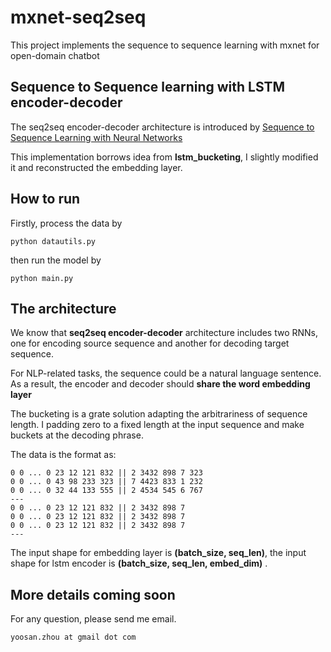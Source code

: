 # mxnet-seq2seq

This project implements the sequence to sequence learning with mxnet for open-domain chatbot

## Sequence to Sequence learning with LSTM encoder-decoder

The seq2seq encoder-decoder architecture is introduced by [Sequence to Sequence Learning with Neural Networks](http://arxiv.org/abs/1409.3215)
 
This implementation borrows idea from **lstm_bucketing**, I slightly modified it and reconstructed the embedding layer.

## How to run

Firstly, process the data by
```
python datautils.py
```
then run the model by
```
python main.py
```

## The architecture

We know that **seq2seq encoder-decoder** architecture includes two RNNs, one for encoding source sequence and another for decoding target sequence.

For NLP-related tasks, the sequence could be a natural language sentence. As a result, the encoder and decoder should **share the word embedding layer**

The bucketing is a grate solution adapting the arbitrariness of sequence length. I padding zero to a fixed length at the input sequence and make buckets at the decoding phrase. 

The data is the format as:

```
0 0 ... 0 23 12 121 832 || 2 3432 898 7 323
0 0 ... 0 43 98 233 323 || 7 4423 833 1 232
0 0 ... 0 32 44 133 555 || 2 4534 545 6 767
---
0 0 ... 0 23 12 121 832 || 2 3432 898 7
0 0 ... 0 23 12 121 832 || 2 3432 898 7
0 0 ... 0 23 12 121 832 || 2 3432 898 7
---

```
The input shape for embedding layer is **(batch\_size, seq\_len)**, the input shape for lstm encoder is **(batch\_size, seq\_len, embed\_dim)** .



## More details coming soon 

For any question, please send me email. 

    yoosan.zhou at gmail dot com